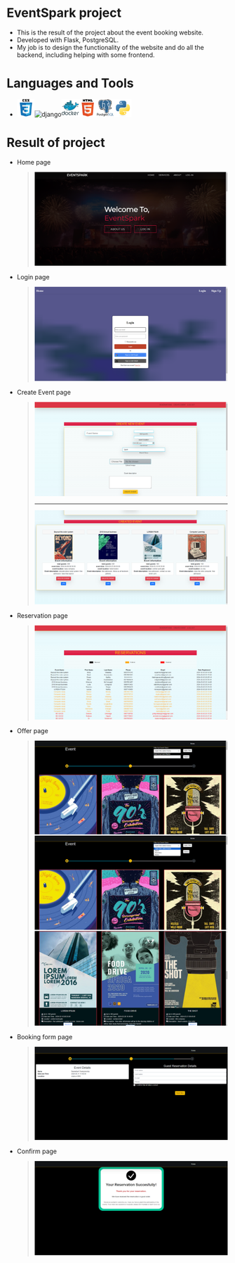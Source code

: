# EventSpark project
* This is the result of the project about the event booking website. <br>
* Developed with Flask, PostgreSQL. <br>
* My job is to design the functionality of the website and do all the backend, including helping with some frontend.



# Languages and Tools
* <p align="left"><img src="https://raw.githubusercontent.com/devicons/devicon/master/icons/css3/css3-original-wordmark.svg" alt="css3" width="40" height="40"/><img src="https://cdn.worldvectorlogo.com/logos/django.svg" alt="django" width="40" height="40"/><img src="https://raw.githubusercontent.com/devicons/devicon/master/icons/docker/docker-original-wordmark.svg" alt="docker" width="40" height="40"/><img src="https://raw.githubusercontent.com/devicons/devicon/master/icons/html5/html5-original-wordmark.svg" alt="html5" width="40" height="40"/><img src="https://raw.githubusercontent.com/devicons/devicon/master/icons/postgresql/postgresql-original-wordmark.svg" alt="postgresql" width="40" height="40"/><img src="https://raw.githubusercontent.com/devicons/devicon/master/icons/python/python-original.svg" alt="python" width="40" height="40"/> </a> </p>

# Result of project
* Home page
  > ![home.png](https://github.com/tnppp1122/EventSpark_project/blob/main/pic/home.png)
* Login page
  > ![login.png](https://github.com/tnppp1122/EventSpark_project/blob/main/pic/login.png)
* Create Event page
  > ![create.png](https://github.com/tnppp1122/EventSpark_project/blob/main/pic/create.png) <hr>
    ![created.png](https://github.com/tnppp1122/EventSpark_project/blob/main/pic/created.png) 
* Reservation page
  > ![panel.png](https://github.com/tnppp1122/EventSpark_project/blob/main/pic/panel.png)
* Offer page
  > ![offer.png](https://github.com/tnppp1122/EventSpark_project/blob/main/pic/offer.png)
    ![offer3.png](https://github.com/tnppp1122/EventSpark_project/blob/main/pic/offer3.png)
    ![offer5.png](https://github.com/tnppp1122/EventSpark_project/blob/main/pic/offer5.png)
* Booking form page
  > ![booking_form.png](https://github.com/tnppp1122/EventSpark_project/blob/main/pic/booking_form.png)
* Confirm page
  > ![confirm.png](https://github.com/tnppp1122/EventSpark_project/blob/main/pic/confirm.png)

    

